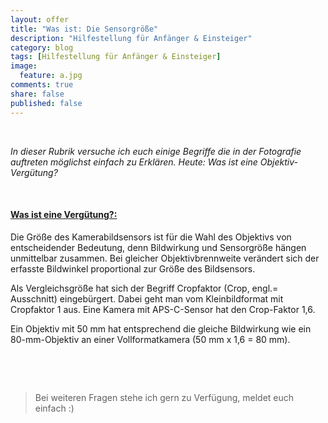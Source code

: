 ```yaml
---
layout: offer
title: "Was ist: Die Sensorgröße"
description: "Hilfestellung für Anfänger & Einsteiger"
category: blog
tags: [Hilfestellung für Anfänger & Einsteiger]
image:
  feature: a.jpg
comments: true
share: false
published: false
---
```

 
  


    



*In dieser Rubrik versuche ich euch einige Begriffe die in der Fotografie auftreten möglichst einfach zu Erklären. Heute: Was ist eine Objektiv-Vergütung?* 
 
    









#### <a name="fenced-code-block"><u>Was ist eine Vergütung?:</u></a>

Die Größe des Kamerabildsensors ist für die Wahl des Objektivs von entscheidender Bedeutung, denn Bildwirkung und Sensorgröße hängen unmittelbar zusammen. Bei gleicher Objektivbrennweite verändert sich der erfasste Bildwinkel proportional zur Größe des Bildsensors.

Als Vergleichsgröße hat sich der Begriff Cropfaktor (Crop, engl.= Ausschnitt) eingebürgert. 
Dabei geht man vom Kleinbildformat mit Cropfaktor 1 aus. Eine Kamera mit APS-C-Sensor hat den Crop-Faktor 1,6. 

Ein Objektiv mit 50 mm hat entsprechend die gleiche Bildwirkung wie ein 80-mm-Objektiv an einer Vollformatkamera (50 mm x 1,6 = 80 mm).



    



 
  


    





> Bei weiteren Fragen stehe ich gern zu Verfügung, meldet euch einfach :)
